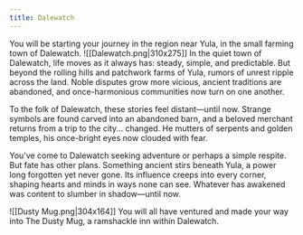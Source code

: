 ```yaml
---
title: Dalewatch
---
```



You will be starting your journey in the region near Yula, in the small farming town of Dalewatch.
![[Dalewatch.png|310x275]] In the quiet town of Dalewatch, life moves as it always has: steady, simple, and predictable. But beyond the rolling hills and patchwork farms of Yula, rumors of unrest ripple across the land. Noble disputes grow more vicious, ancient traditions are abandoned, and once-harmonious communities now turn on one another. 

To the folk of Dalewatch, these stories feel distant—until now. Strange symbols are found carved into an abandoned barn, and a beloved merchant returns from a trip to the city... changed. He mutters of serpents and golden temples, his once-bright eyes now clouded with fear. 

You’ve come to Dalewatch seeking adventure or perhaps a simple respite. But fate has other plans. Something ancient stirs beneath Yula, a power long forgotten yet never gone. Its influence creeps into every corner, shaping hearts and minds in ways none can see. Whatever has awakened was content to slumber in shadow—until now.

![[Dusty Mug.png|304x164]] You will all have ventured and made your way into The Dusty Mug, a ramshackle inn within Dalewatch.







